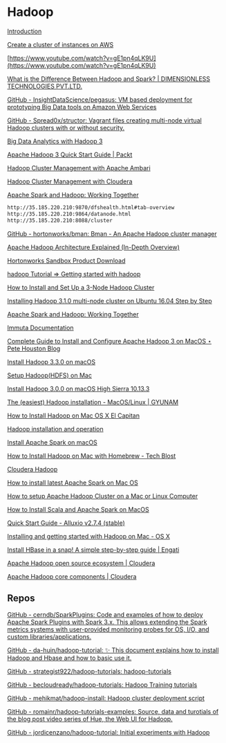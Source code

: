 
# Hadoop

[Introduction](https://jaceklaskowski.gitbooks.io/mastering-spark-sql/content/)

[Create a cluster of instances on AWS](https://blog.insightdatascience.com/create-a-cluster-of-instances-on-aws-899a9dc5e4d0)

[https://www.youtube.com/watch?v=gE1pn4qLK9U](https://www.youtube.com/watch?v=gE1pn4qLK9U)

[What is the Difference Between Hadoop and Spark? | DIMENSIONLESS TECHNOLOGIES PVT.LTD.](https://dimensionless.in/what-is-the-difference-between-hadoop-and-spark/)

[GitHub - InsightDataScience/pegasus: VM based deployment for prototyping Big Data tools on Amazon Web Services](https://github.com/InsightDataScience/pegasus)

[](https://www.udemy.com/course/learn-big-data-the-hadoop-ecosystem-masterclass/?LSNPUBID=JVFxdTr9V80&ranEAID=JVFxdTr9V80&ranMID=39197&ranSiteID=JVFxdTr9V80-qZpDq2K8ISgXsoc_OvaXDQ&utm_medium=udemyads&utm_source=aff-campaign)

[](https://www.udemy.com/course/the-ultimate-hands-on-hadoop-tame-your-big-data/?LSNPUBID=JVFxdTr9V80&ranEAID=JVFxdTr9V80&ranMID=39197&ranSiteID=JVFxdTr9V80-CCb9LjwsrvDTKp.N2Jo_PA&utm_medium=udemyads&utm_source=aff-campaign)

[GitHub - Spread0x/structor: Vagrant files creating multi-node virtual Hadoop clusters with or without security.](https://github.com/Spread0x/structor)

[Big Data Analytics with Hadoop 3](https://www.oreilly.com/library/view/big-data-analytics/9781788628846/)

[Apache Hadoop 3 Quick Start Guide | Packt](https://www.packtpub.com/product/apache-hadoop-3-quick-start-guide/9781788999830)

[Hadoop Cluster Management with Apache Ambari](https://www.e-zest.com/hadoop-cluster-management-with-apache-ambari)

[Hadoop Cluster Management with Cloudera](https://www.e-zest.com/hadoop-cluster-management-with-cloudera)

[](https://ambari.apache.org/)

[Apache Spark and Hadoop: Working Together](https://databricks.com/blog/2014/01/21/spark-and-hadoop.html)

```bash
http://35.185.220.210:9870/dfshealth.html#tab-overview
http://35.185.220.210:9864/datanode.html
http://35.185.220.210:8088/cluster

```

[GitHub - hortonworks/bman: Bman - An Apache Hadoop cluster manager](https://github.com/hortonworks/bman)

[Apache Hadoop Architecture Explained (In-Depth Overview)](https://phoenixnap.com/kb/apache-hadoop-architecture-explained)

[Hortonworks Sandbox Product Download](https://www.cloudera.com/downloads/hortonworks-sandbox.html)

[](https://www.cloudera.com/content/dam/www/marketing/documents/partners/ungated/cloudera-msazure-hadoop-deployment-guide.pdf)

[hadoop Tutorial => Getting started with hadoop](https://riptutorial.com/hadoop)

[How to Install and Set Up a 3-Node Hadoop Cluster](https://www.linode.com/docs/guides/how-to-install-and-set-up-hadoop-cluster/)

[](https://www.airpair.com/hadoop/posts/getting-started-with-hadoop)

[Installing Hadoop 3.1.0 multi-node cluster on Ubuntu 16.04 Step by Step](https://towardsdatascience.com/installing-hadoop-3-1-0-multi-node-cluster-on-ubuntu-16-04-step-by-step-8d1954b31505)

[Apache Spark and Hadoop: Working Together](https://databricks.com/blog/2014/01/21/spark-and-hadoop.html)

[Immuta Documentation](https://documentation.immuta.com/2022.1/)

[Complete Guide to Install and Configure Apache Hadoop 3 on MacOS ⋆ Pete Houston Blog](https://blog.petehouston.com/complete-guide-to-install-and-configure-apache-hadoop-3-on-macos/)

[Install Hadoop 3.3.0 on macOS](https://kontext.tech/article/547/install-hadoop-330-on-mac)

[Setup Hadoop(HDFS) on Mac](https://dbmstutorials.com/hive/hdfs-setup-on-mac.html)

[Install Hadoop 3.0.0 on macOS High Sierra 10.13.3](https://alexjinlei.github.io/post/technique/install-hadoop-3-0-0-on-macos-high-sierra-10-13-3/)

[](https://lemp.io/how-to-install-hadoop-on-mac-os/)

[The (easiest) Hadoop installation - MacOS/Linux | GYUNAM](https://www.gyunam.com/post/hadoop-installation-mac-linux/)

[How to Install Hadoop on Mac OS X El Capitan](https://www.quickprogrammingtips.com/big-data/how-to-install-hadoop-on-mac-os-x-el-capitan.html)

[Hadoop installation and operation](https://www.codetd.com/en/article/10977079)

[Install Apache Spark on macOS](https://notadatascientist.com/install-spark-on-macos/)

[How to Install Hadoop on Mac with Homebrew - Tech Blost](https://techblost.com/how-to-install-hadoop-on-mac-with-homebrew/)

[Cloudera Hadoop](https://help.tableau.com/current/pro/desktop/en-us/examples_hadoop.htm)

[How to install latest Apache Spark on Mac OS](https://www.tutorialkart.com/apache-spark/how-to-install-spark-on-mac-os/)

[How to setup Apache Hadoop Cluster on a Mac or Linux Computer](https://datashark.academy/how-to-setup-apache-hadoop-cluster-on-a-mac-or-linux-computer/)

[How to Install Scala and Apache Spark on MacOS](https://www.freecodecamp.org/news/installing-scala-and-apache-spark-on-mac-os-837ae57d283f/)

[Quick Start Guide - Alluxio v2.7.4 (stable)](https://docs.alluxio.io/os/user/stable/en/overview/Getting-Started.html)

[Installing and getting started with Hadoop on Mac - OS X](https://hadoopsqletc.wordpress.com/2014/07/23/installing-and-getting-started-with-hadoop-on-mac-os-x/amp/)

[Install HBase in a snap! A simple step-by-step guide | Engati](https://www.engati.com/blog/install-hbase-on-mac-in-5-minutes)

[Apache Hadoop open source ecosystem | Cloudera](https://www.cloudera.com/products/open-source/apache-hadoop.html)

[Apache Hadoop core components | Cloudera](https://www.cloudera.com/products/open-source/apache-hadoop/hdfs-mapreduce-yarn.html)

## Repos

[GitHub - cerndb/SparkPlugins: Code and examples of how to deploy Apache Spark Plugins with Spark 3.x. This allows extending the Spark metrics systems with user-provided monitoring probes for OS, I/O, and custom libraries/applications.](https://github.com/cerndb/SparkPlugins)

[GitHub - da-huin/hadoop-tutorial: ✨ This document explains how to install Hadoop and Hbase and how to basic use it.](https://github.com/da-huin/hadoop-tutorial)

[GitHub - strategist922/hadoop-tutorials: hadoop-tutorials](https://github.com/strategist922/hadoop-tutorials)

[GitHub - becloudready/hadoop-tutorials: Hadoop Training tutorials](https://github.com/becloudready/hadoop-tutorials)

[GitHub - mehikmat/hadoop-install: Hadoop cluster deployment script](https://github.com/mehikmat/hadoop-install)

[GitHub - romainr/hadoop-tutorials-examples: Source, data and turotials of the blog post video series of Hue, the Web UI for Hadoop.](https://github.com/romainr/hadoop-tutorials-examples)

[GitHub - jordicenzano/hadoop-tutorial: Initial experiments with Hadoop](https://github.com/jordicenzano/hadoop-tutorial)